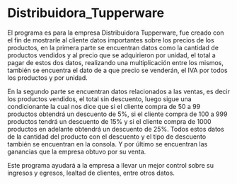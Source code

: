 # Distribuidora_Tupperware


El programa es para la empresa Distribuidora Tupperware, fue creado con el fin de mostrarle al cliente datos importantes sobre los precios de los productos, en la primera parte se encuentran datos como la cantidad de productos vendidos y al precio que se adquirieron por unidad, el total a pagar de estos dos datos, realizando una multiplicación entre los mismos, también se encuentra el dato de a que precio se venderán, el IVA por todos los productos y por unidad.

En la segundo parte se encuentran datos relacionados a las ventas, es decir los productos vendidos, el total sin descuento, luego sigue una condicionante la cual nos dice que si el cliente compra de 50 a 99 productos obtendrá un descuento de 5%, si el cliente compra de 100 a 999 productos tendrá un descuento de 15% y si el cliente compra de 1000 productos en adelante obtendrá un descuento de 25%. Todos estos datos de la cantidad del producto con el descuento y el tipo de descuento también se encuentran en la consola. Y por último se encuentran las ganancias que la empresa obtuvo por su venta.

Este programa ayudará a la empresa a llevar un mejor control sobre su ingresos y egresos, lealtad de clientes, entre otros datos.

